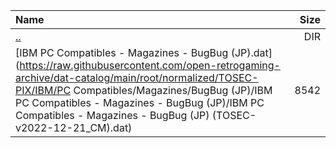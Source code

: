 |Name|Size|
|:---|---:|
|[..](../index.html)|DIR|
|[IBM PC Compatibles - Magazines - BugBug (JP).dat](https://raw.githubusercontent.com/open-retrogaming-archive/dat-catalog/main/root/normalized/TOSEC-PIX/IBM/PC Compatibles/Magazines/BugBug (JP)/IBM PC Compatibles - Magazines - BugBug (JP)/IBM PC Compatibles - Magazines - BugBug (JP) (TOSEC-v2022-12-21_CM).dat)|8542|
